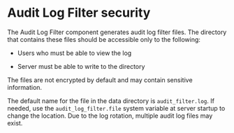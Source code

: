 # Audit Log Filter security

The Audit Log Filter component generates audit log filter files. The directory 
that contains these files should be accessible only to the following:

* Users who must be able to view the log

* Server must be able to write to the directory

The files are not encrypted by default and may contain sensitive information.

The default name for the file in the data directory is `audit_filter.log`. If needed, use the `audit_log_filter.file` system variable at server startup to change the location. Due to the log rotation, multiple audit log files may exist.
